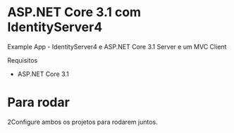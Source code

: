 # ASP.NET Core 3.1 com IdentityServer4

Example App - IdentityServer4 e ASP.NET Core 3.1 Server e um MVC Client

Requisitos

* ASP.NET Core 3.1

# Para rodar

2Configure ambos os projetos para rodarem juntos.